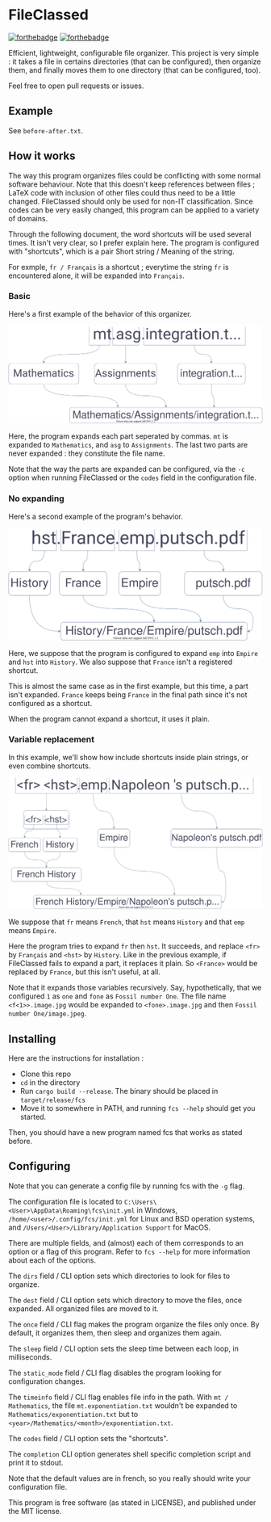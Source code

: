 # FileClassed
[![forthebadge](https://forthebadge.com/images/badges/built-with-love.svg)](https://forthebadge.com) [![forthebadge](https://forthebadge.com/images/badges/made-with-rust.svg)](https://forthebadge.com)


Efficient, lightweight, configurable file organizer. This project is very simple : it takes a file in certains directories (that can be configured), then organize them, and finally moves them to one directory (that can be configured, too).

Feel free to open pull requests or issues.

## Example
See `before-after.txt`.

## How it works

The way this program organizes files could be conflicting with some normal software behaviour. Note that this doesn't keep references between files ; LaTeX code with inclusion of other files could thus need to be a little changed. FileClassed should only be used for non-IT classification. Since codes can be very easily changed, this program can be applied to a variety of domains.

Through the following document, the word shortcuts will be used several times. It isn't very clear, so I prefer explain here. The program is configured with "shortcuts", which is a pair Short string / Meaning of the string.

For exmple, `fr / Français` is a shortcut ; everytime the string `fr` is encountered alone, it will be expanded into `Français`.

### Basic

Here's a first example of the behavior of this organizer.

<img src="https://raw.githubusercontent.com/Eolien55/FileClassed/master/schema-basic.svg">

Here, the program expands each part seperated by commas. `mt` is expanded to `Mathematics`, and `asg` to `Assignments`. The last two parts are never expanded : they constitute the file name.

Note that the way the parts are expanded can be configured, via the `-c` option when running FileClassed or the `codes` field in the configuration file.

### No expanding

Here's a second example of the program's behavior.

<img src="https://raw.githubusercontent.com/Eolien55/FileClassed/master/schema-multiple.svg">

Here, we suppose that the program is configured to expand `emp` into `Empire` and `hst` into `History`. We also suppose that `France` isn't a registered shortcut.

This is almost the same case as in the first example, but this time, a part isn't expanded. `France` keeps being `France` in the final path since it's not configured as a shortcut.

When the program cannot expand a shortcut, it uses it plain.

### Variable replacement

In this example, we'll show how include shortcuts inside plain strings, or even combine shortcuts.

<img src="https://raw.githubusercontent.com/Eolien55/FileClassed/master/schema-variable-replacement.svg">

We suppose that `fr` means `French`, that `hst` means `History` and that `emp` means `Empire`.

Here the program tries to expand `fr` then `hst`. It succeeds, and replace `<fr>` by `Français` and `<hst>` by `History`. Like in the previous example, if FileClassed fails to expand a part, it replaces it plain. So `<France>` would be replaced by `France`, but this isn't useful, at all.

Note that it expands those variables recursively. Say, hypothetically, that we configured `1` as `one` and `fone` as `Fossil number One`. The file name `<f<1>>.image.jpg` would be expanded to `<fone>.image.jpg` and then `Fossil number One/image.jpeg`.

## Installing

Here are the instructions for installation :
- Clone this repo
- `cd` in the directory
- Run `cargo build --release`. The binary should be placed in `target/release/fcs`
- Move it to somewhere in PATH, and running `fcs --help` should get you started.

Then, you should have a new program named fcs that works as stated before.

## Configuring

Note that you can generate a config file by running fcs with the `-g` flag.

The configuration file is located to `C:\Users\<User>\AppData\Roaming\fcs\init.yml` in Windows, `/home/<user>/.config/fcs/init.yml` for Linux and BSD operation systems, and `/Users/<User>/Library/Application Support` for MacOS.

There are multiple fields, and (almost) each of them corresponds to an option or a flag of this program.
Refer to `fcs --help` for more information about each of the options.

The `dirs` field / CLI option sets which directories to look for files to organize.

The `dest` field / CLI option sets which directory to move the files, once expanded. All organized files are moved to it.

The `once` field / CLI flag makes the program organize the files only once. By default, it organizes them, then sleep and organizes them again.

The `sleep` field / CLI option sets the sleep time between each loop, in milliseconds.

The `static_mode` field / CLI flag disables the program looking for configuration changes.

The `timeinfo` field / CLI flag enables file info in the path. With `mt / Mathematics`, the file `mt.exponentiation.txt` wouldn't be expanded to `Mathematics/exponentiation.txt` but to `<year>/Mathematics/<month>/exponentiation.txt`.

The `codes` field / CLI option sets the "shortcuts".

The `completion` CLI option generates shell specific completion script and print it to stdout.

Note that the default values are in french, so you really should write your configuration file.

This program is free software (as stated in LICENSE), and published under the MIT license.

